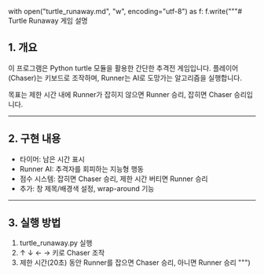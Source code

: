 with open("turtle_runaway.md", "w", encoding="utf-8") as f:
    f.write("""# Turtle Runaway 게임 설명

## 1. 개요
이 프로그램은 Python turtle 모듈을 활용한 간단한 추격전 게임입니다.
플레이어(Chaser)는 키보드로 조작하며, Runner는 AI로 도망가는 알고리즘을 실행합니다.

목표는 제한 시간 내에 Runner가 잡히지 않으면 Runner 승리, 잡히면 Chaser 승리입니다.

---

## 2. 구현 내용
- 타이머: 남은 시간 표시
- Runner AI: 추격자를 회피하는 지능형 행동
- 점수 시스템: 잡히면 Chaser 승리, 제한 시간 버티면 Runner 승리
- 추가: 창 제목/배경색 설정, wrap-around 기능

---

## 3. 실행 방법
1. turtle_runaway.py 실행
2. ↑ ↓ ← → 키로 Chaser 조작
3. 제한 시간(20초) 동안 Runner를 잡으면 Chaser 승리, 아니면 Runner 승리
""")
